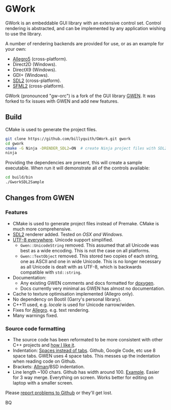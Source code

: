 GWork
=====

GWork is an embeddable GUI library with an extensive control set. Control rendering
is abstracted, and can be implemented by any application wishing to use the library.

A number of rendering backends are provided for use, or as an example for your own:
 * [Allegro5][al5] (cross-platform).
 * Direct2D (Windows).
 * DirectX9 (Windows).
 * GDI+ (Windows).
 * [SDL2][sdl2] (cross-platform).
 * [SFML2][sfml2] (cross-platform).

GWork (pronounced "gw-orc") is a fork of the GUI library [GWEN][gwen]. It was forked 
to fix issues with GWEN and add new features.

## Build

CMake is used to generate the project files. 
```bash
git clone https://github.com/billyquith/GWork.git gwork
cd gwork
cmake -G Ninja -DRENDER_SDL2=ON  # create Ninja project files with SDL2 renderer
ninja
```

Providing the dependencies are present, this will create a sample executable. When run it will
demonstrate all of the controls available:

```bash
cd build/bin
./GworkSDL2Sample
```

## Changes from GWEN

### Features

* CMake is used to generate project files instead of Premake. CMake is much more
  comprehensive.
* [SDL2][sdl2] renderer added. Tested on *OSX and Windows*.
* [UTF-8 everywhere][5]. Unicode support simplified.
  * `Gwen::UnicodeString` removed. This assumed that all Unicode was best as a 
    wide encoding. This is not the case on all platforms.
  * `Gwen::TextObject` removed. This stored two copies of each string, one as 
    ASCII and one in wide Unicode. This is no longer necessary as all Unicode 
    is dealt with as UTF-8, which is backwards compatible with `std::string`.
* Documentation:
  * Any existing GWEN comments and docs formatted for [doxygen](http://doxygen.org).
  * Docs currently very minimal as GWEN has almost no documentation.
* Cache to texture optimisation implemented (Allegro only).
* No dependency on Bootil (Garry's personal library).
* C++11 used, e.g. *locale* is used for Unicode narrow/widen.
* Fixes for [Allegro][al5]. e.g. text rendering.
* Many warnings fixed.

### Source code formatting
  
* The source code has been reformated to be more consistent with other C++ 
  projects and [how I like it][1].
* Indentation: [Spaces instead of tabs](http://www.jwz.org/doc/tabs-vs-spaces.html).
  Github, Google Code, etc use 8 space tabs. GWEN uses 4 space tabs. This 
  messes up the indentation when reading code on Github.
* Brackets: [Allman][2]/BSD indentation.
* Line length ~100 chars. Github has width around 100. [Example][3]. Easier for 
  3 way merge. Everything on screen. Works better for editing on laptop with 
  a smaller screen.
  
Please [report problems to Github][7] or they'll get lost.


[gwen]: https://github.com/garrynewman/GWEN
[sdl2]: https://www.libsdl.org/
[sfml2]: http://www.sfml-dev.org
[al5]: http://alleg.sourceforge.net
[1]: http://www.codinghorror.com/blog/2009/04/death-to-the-space-infidels.html "Interesting article on consistency"
[2]: http://en.wikipedia.org/wiki/Indent_style#Allman_style "Not uncommon"
[3]: https://github.com/billyquith/GWEN/blob/gwork/gwen/include/Gwen/Skins/TexturedBase.h "Off the edge"
[5]: http://www.utf8everywhere.org "Why you should use UTF8 everywhere."
[6]: http://industriousone.com/premake
[7]: https://github.com/billyquith/GWork/issues "Bugs/Issues"


BQ
